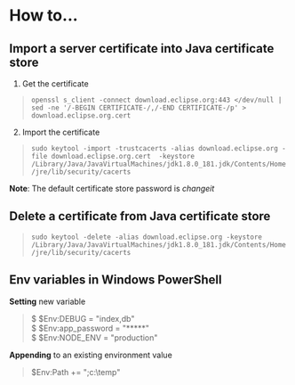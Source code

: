 # How to...

## Import a server certificate into Java certificate store
 1. Get the certificate  
  > `openssl s_client -connect download.eclipse.org:443 </dev/null | sed -ne '/-BEGIN CERTIFICATE-/,/-END CERTIFICATE-/p' > download.eclipse.org.cert`
 2. Import the certificate  
  > `sudo keytool -import -trustcacerts -alias download.eclipse.org -file download.eclipse.org.cert  -keystore /Library/Java/JavaVirtualMachines/jdk1.8.0_181.jdk/Contents/Home/jre/lib/security/cacerts`

__Note__: The default certificate store password is _changeit_

## Delete a certificate from Java certificate store
> `sudo keytool -delete -alias download.eclipse.org -keystore /Library/Java/JavaVirtualMachines/jdk1.8.0_181.jdk/Contents/Home/jre/lib/security/cacerts`

## Env variables in Windows PowerShell
__Setting__ new variable
> $ $Env:DEBUG = "index,db"  
> $ $Env:app_password = "*****"  
> $ $Env:NODE_ENV = "production"  

__Appending__ to an existing environment value
> $Env:Path += ";c:\temp"
